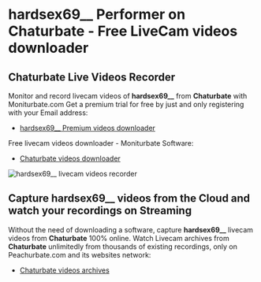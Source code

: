 # hardsex69__ Performer on Chaturbate - Free LiveCam videos downloader

## Chaturbate Live Videos Recorder

Monitor and record livecam videos of **hardsex69__** from **Chaturbate** with Moniturbate.com
Get a premium trial for free by just and only registering with your Email address:
* [hardsex69__ Premium videos downloader](https://moniturbate.com/request-demo-licence-key.html)

Free livecam videos downloader - Moniturbate Software:
* [Chaturbate videos downloader](https://moniturbate.com/moniturbate-download-software.html)

![hardsex69__ livecam videos recorder](https://peachurnet.com/templates/moniturbate-software.png)


## Capture hardsex69__ videos from the Cloud and watch your recordings on Streaming

Without the need of downloading a software, capture **hardsex69__** livecam videos from **Chaturbate** 100% online.
Watch Livecam archives from **Chaturbate** unlimitedly from thousands of existing recordings, only on Peachurbate.com and its websites network:
* [Chaturbate videos archives](https://peachurnet.com/)